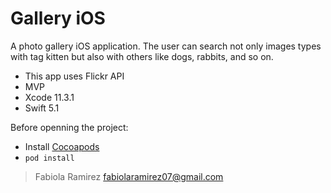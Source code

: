 # Gallery iOS

A photo gallery iOS application. The user can search not only images types with tag kitten but also with others like dogs, rabbits, and so on.

- This app uses Flickr API
- MVP
- Xcode 11.3.1
- Swift 5.1

Before openning the project:

- Install [Cocoapods](https://cocoapods.org/)
- `pod install`

> Fabiola Ramirez [fabiolaramirez07@gmail.com](mailto:fabiolaramirez07@gmail.com)

 

